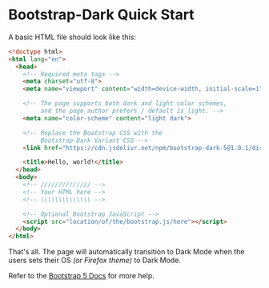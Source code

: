 # Bootstrap-Dark Quick Start

A basic HTML file should look like this:

```html
<!doctype html>
<html lang="en">
  <head>
    <!-- Required meta tags -->
    <meta charset="utf-8">
    <meta name="viewport" content="width=device-width, initial-scale=1">

    <!-- The page supports both dark and light color schemes,
         and the page author prefers / default is light. -->
    <meta name="color-scheme" content="light dark">

    <!-- Replace the Bootstrap CSS with the
         Bootstrap-Dark Variant CSS -->
    <link href="https://cdn.jsdelivr.net/npm/bootstrap-dark-5@1.0.1/dist/css/bootstrap-dark.min.css" rel="stylesheet">

    <title>Hello, world!</title>
  </head>
  <body>
    <!-- ////////////// -->
    <!-- Your HTML here -->
    <!-- \\\\\\\\\\\\\\ -->

    <!-- Optional Bootstrap JavaScript -->
    <script src="location/of/the/bootstrap.js/here"></script>
  </body>
</html>
```

That's all.  The page will automatically transition to Dark Mode when the users sets their OS *(or Firefox theme)* to Dark Mode.

Refer to the [Bootstrap 5 Docs](https://getbootstrap.com/docs/5.0/getting-started/introduction/#starter-template) for more help.
